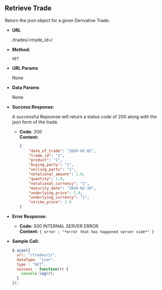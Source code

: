 **Retrieve Trade**
----
  Return the json object for a given Derivative Trade.

* **URL**

  /trades/<trade_id>/

* **Method:**

  `GET`
  
*  **URL Params**

   None

* **Data Params**

  None

* **Success Response:**
  
  A successful Repsonse will return a status code of 200 along with the json form of the trade.

  * **Code:** 200 <br />
    **Content:**
    ``` json
    {
        "date_of_trade": "2020-02-02",
        "trade_id": "1",
        "product": "1",
        "buying_party": "1",
        "selling_party": "1",
        "notational_amount": 1.0,
        "quantity": 1.0,
        "notational_currency": "1",
        "maturity_date": "2020-02-20",
        "underlying_price": 1.0,
        "underlying_currency": "1",
        "strike_price": 1.0
    }
    ```
 
* **Error Response:**

   * **Code:** 500 INTERNAL SERVER ERROR  <br />
    **Content:** `{ error : "*error that has happened server side*" }`

* **Sample Call:**

  ``` js    
  $.ajax({
    url: "/trades/1/",
    dataType: "json",
    type : "GET",
    success : function(r) {
      console.log(r);
    }
  });
  ```